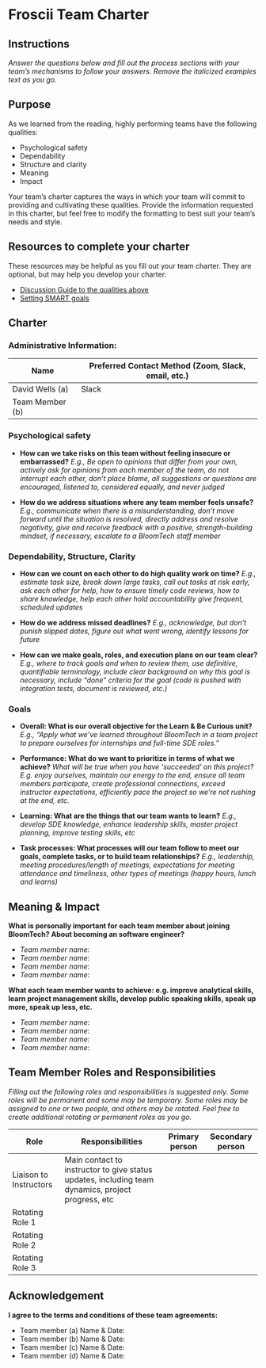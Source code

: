# Froscii Team Charter

## Instructions

*Answer the questions below and fill out the process sections with your team’s
mechanisms to follow your answers. Remove the italicized examples text as you
go.*

## Purpose

As we learned from the reading, highly performing teams have the following
qualities:

* Psychological safety
* Dependability
* Structure and clarity
* Meaning
* Impact

Your team’s charter captures the ways in which your team will commit to
providing and cultivating these qualities. Provide the information requested in
this charter, but feel free to modify the formatting to best suit your team’s
needs and style.

## Resources to complete your charter

These resources may be helpful as you fill out your team charter. They are optional, but may help you develop your charter:

* [Discussion Guide to the qualities above](https://docs.google.com/document/d/1lgiz6mwZeyWEaJxN_NMI-tI5Qijv2BHh27DPLeSLE40)
* [Setting SMART goals](https://www.mindtools.com/pages/article/smart-goals.htm)

## Charter

### Administrative Information:

| Name            | Preferred Contact Method (Zoom, Slack, email, etc.) |
|-----------------|-----------------------------------------------------|
| David Wells (a) | Slack                                               |
| Team Member (b) |                                                     |

### Psychological safety

* **How can we take risks on this team without feeling insecure or
  embarrassed?**
    *E.g., Be open to opinions that differ from your own, actively ask for
    opinions from each member of the team, do not interrupt each other, don’t
    place blame, all suggestions or questions are encouraged, listened to,
    considered equally, and never judged*

* **How do we address situations where any team member feels unsafe?**
    *E.g., communicate when there is a misunderstanding, don’t move forward
    until the situation is resolved, directly address and resolve negativity,
    give and receive feedback with a positive, strength-building mindset, if
    necessary, escalate to a BloomTech staff member*  

### Dependability, Structure, Clarity

* **How can we count on each other to do high quality work on time?**
     *E.g., estimate task size, break down large tasks, call out tasks at risk
     early, ask each other for help, how to ensure timely code reviews, how to
     share knowledge, help each other hold accountability give frequent,
     scheduled updates*  

* **How do we address missed deadlines?**
     *E.g., acknowledge, but don’t punish slipped dates, figure out what went
     wrong, identify lessons for future*

* **How can we make goals, roles, and execution plans on our team clear?**
     *E.g., where to track goals and when to review them, use definitive,
     quantifiable terminology, include clear background on why this goal is
     necessary, include “done” criteria for the goal (code is pushed with
     integration tests, document is reviewed, etc.)*


### Goals

* **Overall: What is our overall objective for the Learn & Be Curious unit?**
    *E.g., “Apply what we’ve learned throughout BloomTech in a team project to prepare
    ourselves for internships and full-time SDE roles.”*


* **Performance: What do we want to prioritize in terms of what we achieve?**
    *What will be true when you have 'succeeded' on this project? E.g. enjoy
    ourselves, maintain our energy to the end, ensure all team members
    participate, create professional connections, exceed instructor
    expectations, efficiently pace the project so we’re not rushing at the end,
    etc.*


* **Learning: What are the things that our team wants to learn?**
    *E.g., develop SDE knowledge, enhance leadership skills, master project
    planning, improve testing skills, etc*


* **Task processes: What processes will our team follow to meet our goals,
  complete tasks, or to build team relationships?**
    *E.g., leadership, meeting procedures/length of meetings, expectations for
    meeting attendance and timeliness, other types of meetings (happy hours,
    lunch and learns)*


## Meaning & Impact

**What is personally important for each team member about joining BloomTech? About
becoming an software engineer?**

* *Team member name*:
* *Team member name*:
* *Team member name*:
* *Team member name*:

**What each team member wants to achieve: e.g. improve analytical skills, learn
project management skills, develop public speaking skills, speak up more, speak
up less, etc.**

* *Team member name*:
* *Team member name*:
* *Team member name*:
* *Team member name*:

## Team Member Roles and Responsibilities

*Filling out the following roles and responsibilities is suggested only. Some
roles will be permanent and some may be temporary. Some roles may be assigned to
one or two people, and others may be rotated. Feel free to create additional
rotating or permanent roles as you go.*

|**Role**               |**Responsibilities** |**Primary person** |**Secondary person** |
|---                    |---                  |---                |---                  |
|Liaison to Instructors | Main contact to instructor to give status updates, including team dynamics, project progress, etc |||
|Rotating Role 1        |                     |                   |                     |
|Rotating Role 2        |                     |                   |                     |
|Rotating Role 3        |                     |                   |                     |

## Acknowledgement

**I agree to the terms and conditions of these team agreements:**

* Team member (a) Name & Date:
* Team member (b) Name & Date:
* Team member (c) Name & Date:
* Team member (d) Name & Date:

